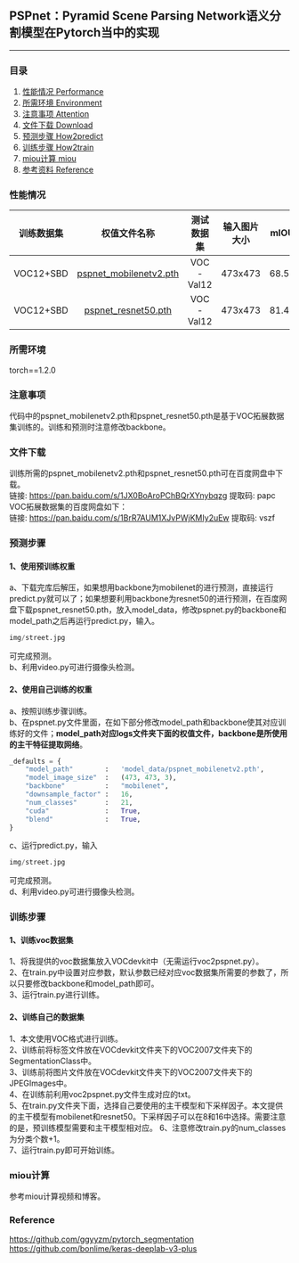 ## PSPnet：Pyramid Scene Parsing Network语义分割模型在Pytorch当中的实现
---

### 目录
1. [性能情况 Performance](#性能情况)
2. [所需环境 Environment](#所需环境)
3. [注意事项 Attention](#注意事项)
4. [文件下载 Download](#文件下载)
5. [预测步骤 How2predict](#预测步骤)
6. [训练步骤 How2train](#训练步骤)
7. [miou计算 miou](#miou计算)
8. [参考资料 Reference](#Reference)

### 性能情况
| 训练数据集 | 权值文件名称 | 测试数据集 | 输入图片大小 | mIOU | 
| :-----: | :-----: | :------: | :------: | :------: | 
| VOC12+SBD | [pspnet_mobilenetv2.pth](https://github.com/bubbliiiing/pspnet-pytorch/releases/download/v1.0/pspnet_mobilenetv2.pth) | VOC-Val12 | 473x473| 68.59 | 
| VOC12+SBD | [pspnet_resnet50.pth](https://github.com/bubbliiiing/pspnet-pytorch/releases/download/v1.0/pspnet_resnet50.pth) | VOC-Val12 | 473x473| 81.44 | 

### 所需环境
torch==1.2.0

### 注意事项
代码中的pspnet_mobilenetv2.pth和pspnet_resnet50.pth是基于VOC拓展数据集训练的。训练和预测时注意修改backbone。    

### 文件下载
训练所需的pspnet_mobilenetv2.pth和pspnet_resnet50.pth可在百度网盘中下载。    
链接: https://pan.baidu.com/s/1JX0BoAroPChBQrXYnybqzg 提取码: papc    
VOC拓展数据集的百度网盘如下：  
链接: https://pan.baidu.com/s/1BrR7AUM1XJvPWjKMIy2uEw 提取码: vszf    
### 预测步骤
#### 1、使用预训练权重
a、下载完库后解压，如果想用backbone为mobilenet的进行预测，直接运行predict.py就可以了；如果想要利用backbone为resnet50的进行预测，在百度网盘下载pspnet_resnet50.pth，放入model_data，修改pspnet.py的backbone和model_path之后再运行predict.py，输入。  
```python
img/street.jpg
```
可完成预测。    
b、利用video.py可进行摄像头检测。    
#### 2、使用自己训练的权重
a、按照训练步骤训练。    
b、在pspnet.py文件里面，在如下部分修改model_path和backbone使其对应训练好的文件；**model_path对应logs文件夹下面的权值文件，backbone是所使用的主干特征提取网络**。    
```python
_defaults = {
    "model_path"        :   'model_data/pspnet_mobilenetv2.pth',
    "model_image_size"  :   (473, 473, 3),
    "backbone"          :   "mobilenet",
    "downsample_factor" :   16,
    "num_classes"       :   21,
    "cuda"              :   True,
    "blend"             :   True,
}
```
c、运行predict.py，输入    
```python
img/street.jpg
```
可完成预测。    
d、利用video.py可进行摄像头检测。    

### 训练步骤
#### 1、训练voc数据集
1、将我提供的voc数据集放入VOCdevkit中（无需运行voc2pspnet.py）。  
2、在train.py中设置对应参数，默认参数已经对应voc数据集所需要的参数了，所以只要修改backbone和model_path即可。  
3、运行train.py进行训练。  

#### 2、训练自己的数据集
1、本文使用VOC格式进行训练。  
2、训练前将标签文件放在VOCdevkit文件夹下的VOC2007文件夹下的SegmentationClass中。    
3、训练前将图片文件放在VOCdevkit文件夹下的VOC2007文件夹下的JPEGImages中。    
4、在训练前利用voc2pspnet.py文件生成对应的txt。    
5、在train.py文件夹下面，选择自己要使用的主干模型和下采样因子。本文提供的主干模型有mobilenet和resnet50。下采样因子可以在8和16中选择。需要注意的是，预训练模型需要和主干模型相对应。 
6、注意修改train.py的num_classes为分类个数+1。  
7、运行train.py即可开始训练。  

### miou计算
参考miou计算视频和博客。  

### Reference
https://github.com/ggyyzm/pytorch_segmentation  
https://github.com/bonlime/keras-deeplab-v3-plus

